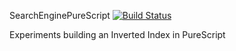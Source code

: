 SearchEnginePureScript   [![Build Status](https://travis-ci.org/holoed/SearchEnginePureScript.svg?branch=master)](https://travis-ci.org/holoed/SearchEnginePureScript)

Experiments building an Inverted Index in PureScript
